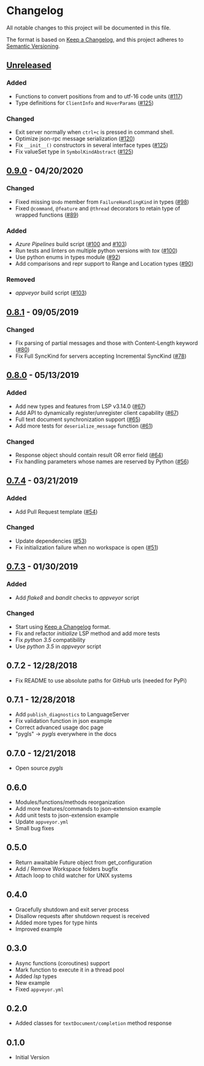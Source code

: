 # Changelog

All notable changes to this project will be documented in this file.

The format is based on [Keep a Changelog][keepachangelog],
and this project adheres to [Semantic Versioning][semver].

## [Unreleased]

### Added

- Functions to convert positions from and to utf-16 code units ([#117])
- Type definitions for `ClientInfo` and `HoverParams` ([#125])

### Changed

- Exit server normally when `ctrl+c` is pressed in command shell.
- Optimize json-rpc message serialization ([#120])
- Fix `__init__()` constructors in several interface types ([#125])
- Fix valueSet type in `SymbolKindAbstract` ([#125])

[#125]: https://github.com/openlawlibrary/pygls/pull/125
[#120]: https://github.com/openlawlibrary/pygls/pull/120
[#117]: https://github.com/openlawlibrary/pygls/pull/117

## [0.9.0] - 04/20/2020

### Changed

- Fixed missing `Undo` member from `FailureHandlingKind` in types ([#98])
- Fixed `@command`, `@feature` and `@thread` decorators to retain type of wrapped functions ([#89])

### Added

- _Azure Pipelines_ build script ([#100] and [#103])
- Run tests and linters on multiple python versions with _tox_ ([#100])
- Use python enums in types module ([#92])
- Add comparisons and repr support to Range and Location types ([#90])

### Removed

- _appveyor_ build script ([#103])

[#103]: https://github.com/openlawlibrary/pygls/pull/103
[#100]: https://github.com/openlawlibrary/pygls/pull/100
[#98]: https://github.com/openlawlibrary/pygls/pull/98
[#92]: https://github.com/openlawlibrary/pygls/pull/92
[#90]: https://github.com/openlawlibrary/pygls/pull/90
[#89]: https://github.com/openlawlibrary/pygls/pull/89

## [0.8.1] - 09/05/2019

### Changed

- Fix parsing of partial messages and those with Content-Length keyword ([#80])
- Fix Full SyncKind for servers accepting Incremental SyncKind ([#78])

[#80]: https://github.com/openlawlibrary/pygls/pull/80
[#78]: https://github.com/openlawlibrary/pygls/pull/78

## [0.8.0] - 05/13/2019

### Added

- Add new types and features from LSP v3.14.0 ([#67])
- Add API to dynamically register/unregister client capability ([#67])
- Full text document synchronization support ([#65])
- Add more tests for `deserialize_message` function ([#61])

### Changed

- Response object should contain result OR error field ([#64])
- Fix handling parameters whose names are reserved by Python ([#56])

[#67]: https://github.com/openlawlibrary/pygls/pull/67
[#65]: https://github.com/openlawlibrary/pygls/pull/65
[#64]: https://github.com/openlawlibrary/pygls/pull/64
[#61]: https://github.com/openlawlibrary/pygls/pull/61
[#56]: https://github.com/openlawlibrary/pygls/pull/56

## [0.7.4] - 03/21/2019

### Added

- Add Pull Request template ([#54])

### Changed

- Update dependencies ([#53])
- Fix initialization failure when no workspace is open ([#51])

[#54]: https://github.com/openlawlibrary/pygls/pull/54
[#53]: https://github.com/openlawlibrary/pygls/pull/53
[#51]: https://github.com/openlawlibrary/pygls/pull/51

## [0.7.3] - 01/30/2019

### Added

- Add _flake8_ and _bandit_ checks to _appveyor_ script

### Changed

- Start using [Keep a Changelog][keepachangelog] format.
- Fix and refactor _initialize_ LSP method and add more tests
- Fix _python 3.5_ compatibility
- Use _python 3.5_ in _appveyor_ script

## 0.7.2 - 12/28/2018

- Fix README to use absolute paths for GitHub urls (needed for PyPi)

## 0.7.1 - 12/28/2018

- Add `publish_diagnostics` to LanguageServer
- Fix validation function in json example
- Correct advanced usage doc page
- "pygls" -> _pygls_ everywhere in the docs

## 0.7.0 - 12/21/2018

- Open source _pygls_

## 0.6.0

- Modules/functions/methods reorganization
- Add more features/commands to json-extension example
- Add unit tests to json-extension example
- Update `appveyor.yml`
- Small bug fixes

## 0.5.0

- Return awaitable Future object from get_configuration
- Add / Remove Workspace folders bugfix
- Attach loop to child watcher for UNIX systems

## 0.4.0

- Gracefully shutdown and exit server process
- Disallow requests after shutdown request is received
- Added more types for type hints
- Improved example

## 0.3.0

- Async functions (coroutines) support
- Mark function to execute it in a thread pool
- Added _lsp_ types
- New example
- Fixed `appveyor.yml`

## 0.2.0

- Added classes for `textDocument/completion` method response

## 0.1.0

- Initial Version

[keepachangelog]: https://keepachangelog.com/en/1.0.0/
[semver]: https://semver.org/spec/v2.0.0.html

[Unreleased]: https://github.com/openlawlibrary/pygls/compare/v0.9.0...HEAD
[0.9.0]: https://github.com/openlawlibrary/pygls/compare/v0.8.1...v0.9.0
[0.8.1]: https://github.com/openlawlibrary/pygls/compare/v0.8.0...v0.8.1
[0.8.0]: https://github.com/openlawlibrary/pygls/compare/v0.7.4...v0.8.0
[0.7.4]: https://github.com/openlawlibrary/pygls/compare/v0.7.3...v0.7.4
[0.7.3]: https://github.com/openlawlibrary/pygls/compare/v0.7.2...v0.7.3
